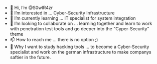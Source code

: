 - 👋 Hi, I’m @S0wlR4zr
- 👀 I’m interested in ... Cyber-Security Infrastructure 
- 🌱 I’m currently learning ... IT specialist for system integration
- 💞️ I’m looking to collaborate on ... learning together and learn to work with penetration test tools and go deeper into the "Cyper-Security" theme
- 📫 How to reach me ... there is no option ;)
- 🌟 Why I want to study hacking tools ... to become a Cyber-Security specialist and work on the german infrastructure to make companys saftier in the future.

<!---
S0wlR4zr/S0wlR4zr is a ✨ special ✨ repository because its `README.md` (this file) appears on your GitHub profile.
You can click the Preview link to take a look at your changes.
--->
